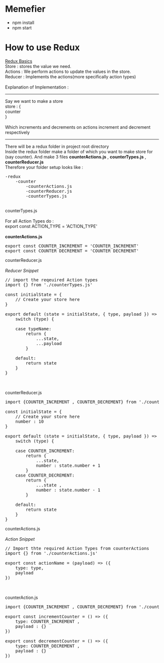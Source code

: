 # Memefier
* npm install
* npm start

# How to use Redux
<a href="https://redux.js.org/basics/basic-tutorial">Redux Basics</a>
<br>
Store : stores the value we need.<br>
Actions : We perform actions to update the values in the store.<br>
Reducer : Implements the actions(more specifically action types)
<br><br>
Explanation of Implementation : 
<hr>
Say we want to make a store <br>
store : { <br>
counter<br>
}
<br><br>
Which increments and decrements on actions increment and decrement respectively
<hr>
There will be a redux folder in project root directory
<br>
Inside the redux folder make a folder of which you want to make store for (say counter).
And make 3 files <b>counterActions.js</b> , <b>counterTypes.js</b> , <b>counterReducer.js</b>
<br>
Therefore your folder setup looks like :
<pre>
-redux
    -counter
        -counterActions.js
        -counterReducer.js
        -counterTypes.js
</pre>

<br>
counterTypes.js
<br><br>
For all Action Types do : <br>
export const ACTION_TYPE = 'ACTION_TYPE'
<br><br>
<b>counterActions.js</b>
<pre>
export const COUNTER_INCREMENT = 'COUNTER_INCREMENT'
export const COUNTER_DECREMENT = 'COUNTER_DECREMENT'
</pre>

counterReducer.js
<br><br>
<i>Reducer Snippet</i>
<pre>
// import the reqeuired Action types
import {} from './counterTypes.js'

const initialState = {
    // Create your store here
}

export default (state = initialState, { type, payload }) => {
    switch (type) {

    case typeName:
        return { 
            ...state, 
            ...payload 
        }

    default:
        return state
    }
}
</pre>
<br><br>counterReducer.js
<pre>
import {COUNTER_INCREMENT , COUNTER_DECREMENT} from './counterTypes.js'

const initialState = {
    // Create your store here
    number : 10
}

export default (state = initialState, { type, payload }) => {
    switch (type) {

    case COUNTER_INCREMENT:
        return { 
            ...state, 
            number : state.number + 1 
        }
    case COUNTER_DECREMENT:
        return {
            ...state ,
            number : state.number - 1
        }

    default:
        return state
    }
}
</pre>


counterActions.js
<br><br>
<i>Action Snippet</i>
<pre>
// Import thte required Action Types from counterActions
import {} from './counterActions.js'

export const actionName = (payload) => ({
    type: type,
    payload
})
</pre>
<br><br>counterAction.js
<pre>
import {COUNTER_INCREMENT , COUNTER_DECREMENT} from './counterActions.js'

export const incrementCounter = () => ({
    type: COUNTER_INCREMENT ,
    payload : {}
})

export const decrementCounter = () => ({
    type: COUNTER_DECREMENT ,
    payload : {}
})

</pre>
